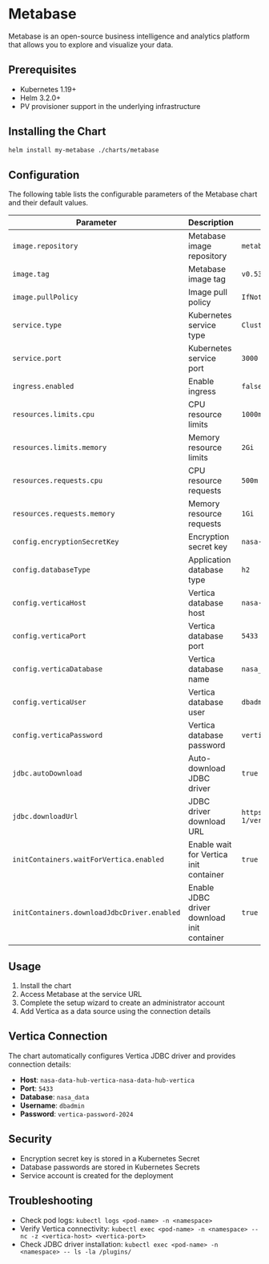 # Metabase

Metabase is an open-source business intelligence and analytics platform that allows you to explore and visualize your data.

## Prerequisites

- Kubernetes 1.19+
- Helm 3.2.0+
- PV provisioner support in the underlying infrastructure

## Installing the Chart

```bash
helm install my-metabase ./charts/metabase
```

## Configuration

The following table lists the configurable parameters of the Metabase chart and their default values.

| Parameter | Description | Default |
|-----------|-------------|---------|
| `image.repository` | Metabase image repository | `metabase/metabase` |
| `image.tag` | Metabase image tag | `v0.53.18` |
| `image.pullPolicy` | Image pull policy | `IfNotPresent` |
| `service.type` | Kubernetes service type | `ClusterIP` |
| `service.port` | Kubernetes service port | `3000` |
| `ingress.enabled` | Enable ingress | `false` |
| `resources.limits.cpu` | CPU resource limits | `1000m` |
| `resources.limits.memory` | Memory resource limits | `2Gi` |
| `resources.requests.cpu` | CPU resource requests | `500m` |
| `resources.requests.memory` | Memory resource requests | `1Gi` |
| `config.encryptionSecretKey` | Encryption secret key | `nasa-data-hub-metabase-secret-key-2024` |
| `config.databaseType` | Application database type | `h2` |
| `config.verticaHost` | Vertica database host | `nasa-data-hub-vertica-nasa-data-hub-vertica` |
| `config.verticaPort` | Vertica database port | `5433` |
| `config.verticaDatabase` | Vertica database name | `nasa_data` |
| `config.verticaUser` | Vertica database user | `dbadmin` |
| `config.verticaPassword` | Vertica database password | `vertica-password-2024` |
| `jdbc.autoDownload` | Auto-download JDBC driver | `true` |
| `jdbc.downloadUrl` | JDBC driver download URL | `https://www.vertica.com/client_drivers/24.2.x/24.2.0-1/vertica-jdbc-24.2.0-1.jar` |
| `initContainers.waitForVertica.enabled` | Enable wait for Vertica init container | `true` |
| `initContainers.downloadJdbcDriver.enabled` | Enable JDBC driver download init container | `true` |

## Usage

1. Install the chart
2. Access Metabase at the service URL
3. Complete the setup wizard to create an administrator account
4. Add Vertica as a data source using the connection details

## Vertica Connection

The chart automatically configures Vertica JDBC driver and provides connection details:

- **Host**: `nasa-data-hub-vertica-nasa-data-hub-vertica`
- **Port**: `5433`
- **Database**: `nasa_data`
- **Username**: `dbadmin`
- **Password**: `vertica-password-2024`

## Security

- Encryption secret key is stored in a Kubernetes Secret
- Database passwords are stored in Kubernetes Secrets
- Service account is created for the deployment

## Troubleshooting

- Check pod logs: `kubectl logs <pod-name> -n <namespace>`
- Verify Vertica connectivity: `kubectl exec <pod-name> -n <namespace> -- nc -z <vertica-host> <vertica-port>`
- Check JDBC driver installation: `kubectl exec <pod-name> -n <namespace> -- ls -la /plugins/`
